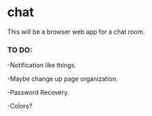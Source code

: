 # chat
This will be a browser web app for a chat room.

### TO DO:

-Notification like things.

-Maybe change up page organization.

-Password Recovery.

-Colors?
